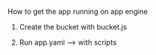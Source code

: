 How to get the app running on app engine

1. Create the bucket with bucket.js

2. Run app.yaml --> with scripts

